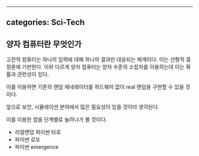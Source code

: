 ---

categories: Sci-Tech
--------------------

양자 컴퓨터란 무엇인가
----------------------

고전적 컴퓨터는 하나의 입력에 대해 하나의 결과만 대응되는 체계이다. 이는 선형적 결정론에 기반한다. 이와 다르게 양자 컴퓨터는 양자 수준의 소립자를 이용하는데 이는 확률과 관련성이 있다.

이를 이용하면 기존의 랜덤 제네레이터를 하드웨어 없이 real 랜덤을 구현할 수 있을 것이다.

앞으로 보안, 시뮬레이션 분야에서 많은 필요성이 있을 것이라 생각된다.

이를 이용한 앱을 단계별로 늘려나가 볼 것이다.

-	리얼랜덤 파이썬 타로
-	파이썬 로또
-	파이썬 emergence
